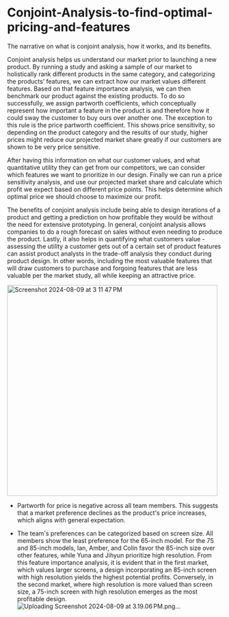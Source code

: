 # Conjoint-Analysis-to-find-optimal-pricing-and-features

The narrative on what is conjoint analysis, how it works, and its benefits.

Conjoint analysis helps us understand our market prior to launching a new product. By running a study and asking a sample of our market to holistically rank different products in the same category, and categorizing the products’ features, we can extract how our market values different features.
Based on that feature importance analysis, we can then benchmark our product against the existing products. To do so successfully, we assign partworth coefficients, which conceptually represent how important a feature in the product is and therefore how it could sway the customer to buy ours over another one. The exception to this rule is the price partworth coefficient. This shows price sensitivity, so depending on the product category and the results of our study, higher prices might reduce our projected market share greatly if our customers are shown to be very price sensitive.

After having this information on what our customer values, and what quantitative utility they can get from our competitors, we can consider which features we want to prioritize in our design. Finally we can run a price sensitivity analysis, and use our projected market share and calculate which profit we expect based on different price points. This helps determine which optimal price we should choose to maximize our profit.

The benefits of conjoint analysis include being able to design iterations of a product and getting a prediction on how profitable they would be without the need for extensive prototyping. In general, conjoint analysis allows companies to do a rough forecast on sales without even needing to produce the product. Lastly, it also helps in quantifying what customers value - assessing the utility a customer gets out of a certain set of product features can assist product analysts in the trade-off analysis they conduct during product design. In other words, including the most valuable features that will draw customers to purchase and forgoing features that are less valuable per the market study, all while keeping an attractive price.

<img width="492" alt="Screenshot 2024-08-09 at 3 11 47 PM" src="https://github.com/user-attachments/assets/6d4f9bc6-df0d-45ca-88d7-6a3aa744ccc9">

- Partworth for price is negative across all team members. This suggests that a market preference declines as the product's price increases, which aligns with general expectation.

- The team's preferences can be categorized based on screen size. All members show the least preference for the 65-inch model. For the 75 and 85-inch models, Ian, Amber, and Colin favor the 85-inch size over other features, while Yuna and Jihyun prioritize high resolution. From this feature importance analysis, it is evident that in the first market, which values larger screens, a design incorporating an 85-inch screen with high resolution yields the highest potential profits. Conversely, in the second market, where high resolution is more valued than screen size, a 75-inch screen with high resolution emerges as the most profitable design.
![Uploading Screenshot 2024-08-09 at 3.19.06 PM.png…]()
